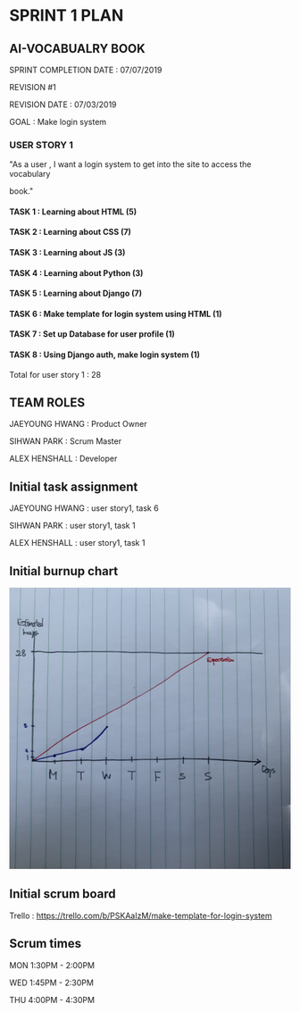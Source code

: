 # SPRINT 1 PLAN

## AI-VOCABUALRY BOOK

SPRINT COMPLETION DATE : 07/07/2019

REVISION #1

REVISION DATE : 07/03/2019



GOAL : Make login system



### USER STORY 1

"As a user , I want a login system to get into the site to access the vocabulary

book."

#### TASK 1 : Learning about HTML (5)

#### TASK 2 : Learning about CSS (7)

#### TASK 3 : Learning about JS (3)

#### TASK 4 : Learning about Python (3)

#### TASK 5 : Learning about Django (7)

#### TASK 6 : Make template for login system using HTML (1)

#### TASK 7 : Set up Database for user profile (1)

#### TASK 8 : Using Django auth, make login system (1)



Total for user story 1 : 28



## TEAM ROLES

JAEYOUNG HWANG : Product Owner

SIHWAN PARK : Scrum Master

ALEX HENSHALL : Developer



## Initial task assignment

JAEYOUNG HWANG : user story1, task 6

SIHWAN PARK : user story1, task 1

ALEX HENSHALL : user story1, task 1



## Initial burnup chart

![burnup chart](./burnup.jpg)

## Initial scrum board

Trello : https://trello.com/b/PSKAaIzM/make-template-for-login-system


## Scrum times

MON 1:30PM - 2:00PM

WED 1:45PM - 2:30PM

THU 4:00PM - 4:30PM
